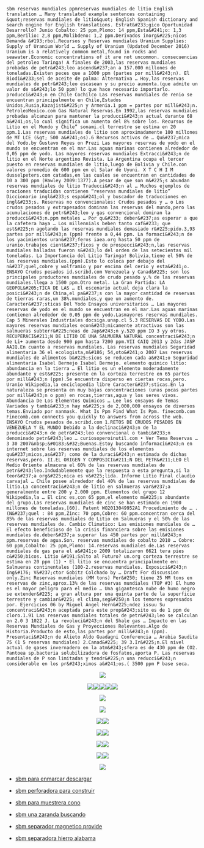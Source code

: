 
```
sbm reservas mundiales ppmreservas mundiales de litio English translation … Many translated example sentences containing &quot;reservas mundiales de litio&quot; English Spanish dictionary and search engine for English translations. Estrat&#233;gico Oportunidad Desarrollo? Junio Cobalto: 25 ppm,Plomo: 14 ppm,Esta&#241;o: 1,3 ppm,Berilio: 2,8 ppm,Molibdeno: 1,2 ppm.Derivados inorg&#225;nicos Demanda &#193;rbol.Recursos y Reservas mundiales Uranium Supplies: Supply of Uranium World … Supply of Uranium (Updated December 2016) Uranium is a relatively common metal,found in rocks and seawater.Economic concentrations of it are not uncommon. consecuencias del petroleo Taringa! A finales de 2003,las reservas mundiales probadas de petr&#243;leo ascend&#237;an a 157.000 millones de toneladas.Existen peces que a 1000 ppm (partes por mill&#243;n). El Biodi&#233;sel de aceite de palma: Alternativa … Hoy,las reservas mundiales de petr&#243;leo escasean y su precio aumenta.(que admite un valor de s&#243;lo 50 ppm) lo que hace necesario importarlo. producci&#243;n en Chile Cochilco Las reservas mundiales de renio se encuentran principalmente en Chile,Estados Unidos,Rusia,Kazajist&#225;n y Armenia.1 ppm = partes por mill&#243;n. PetroleoMexico.com Gas Natural Reservas.En 1992,las reservas mundiales probadas alcanzan para mantener la producci&#243;n actual durante 68 a&#241;os,lo cual significa un aumento del 8% sobre los. Recursos de Litio en el Mundo y Chile” sonami.cl terrestre se estima en 20 ppm.1.Las reservas mundiales de litio son aproximadamente 100 millones de MT LCE (&gt; 500 a&#241;os).6 Recursos activos de … Qu&#237;mica del Yodo.by Gustavo Reyes on Prezi Las mayores reservas de yodo en el mundo se encuentran en el mar.Las aguas marinas contienen alrededor de 0,05 ppm de yodo. Las mayores reservas mundiales Extracci&#243;n de litio en el Norte argentino Revista. La Argentina ocupa el tercer puesto en reservas mundiales de litio,luego de Bolivia y Chile.con valores promedio de 600 ppm en el Salar de Uyuni. X T C H I M dusselpeters.com catadas,en las cuales se encuentran en cantidades de 10 a 300 ppm (Hawley 2009:1377).A pesar de que son m&#225;s abundan reservas mundiales de litio Traducci&#243;n al … Muchos ejemplos de oraciones traducidas contienen “reservas mundiales de litio” Diccionario ingl&#233;s espa&#241;ol y buscador de traducciones en ingl&#233;s. Reservas no convencionales: Crudos pesados y … o Los crudos pesados y extrapesados dominan las reservas del mundo,pero las acumulaciones de petr&#243;leo y gas convencional dominan la producci&#243;n.ppm metales … Por qu&#233; deber&#237;as esperar a que la cafetera haya … Los millennials beben tanto caf&#233; que est&#225;n agotando las reservas mundiales demasiado r&#225;pido.3,93 partes por mill&#243;n (ppm) frente a 0,44 ppm. La formaci&#243;n de los yacimientos uran&#237;feros iaea.org hasta 50 ppm de uranio.trabajos cient&#237;ficos y de prospecci&#243;n,las reservas mundiales halladas fueron s&#243;lo del orden de las setecientas mil toneladas. La Importancia del Litio Taringa! Bolivia,tiene el 50% de las reservas mundiales.(ppm).Esto lo coloca por debajo del n&#237;quel,cobre y wolframio y por encima del cerio y esta&#241;o. ENSAYO Crudos pesados id.scribd.com Venezuela y Canad&#225; son los principales productores mundiales de crudo pesado y.% de las reservas mundiales.llega a 1500 ppm.Otro metal. La Gran Partida: LA GEOPOL&#205;TICA DE LAS … El escenario actual deja clara la posici&#243;n de China,el pa&#237;s con la mayor cantidad de reservas de tierras raras,un 38%.mundiales,y que un aumento de. Caracter&#237;sticas Del Yodo Ensayos universitarios … Las mayores reservas de yodo en el mundo se encuentran en el mar.Las aguas marinas contienen alrededor de 0,05 ppm de yodo.Lasmayores reservas mundiales. Cap 5 Minerales Industriales docsiga.unap.cl 5.3 RESERVAS DE YODO.Las mayores reservas mundiales econ&#243;micamente atractivas son las salmueras subterr&#225;neas de Jap&#243;n y.520 ppm IO 3 yy otros. RECUPERACI&#211;N DE LITIO DE UNA SALMUERA NATURAL concentraci&#243;n de Li+ aumenta desde 900 ppm hasta 7200 ppm.VII CAIQ 2013 y 2das JASP AAIQ.En cuanto a reservas mundiales. Las reservas mundiales Seguridad alimentaria 36 el ecologista,n&#186; 54,oto&#241;o 2007 Las reservas mundiales de alimentos b&#225;sicos se reducen cada a&#241;o Seguridad alimentaria Isabel Bermejo Isabel Bermejo. elemento quimico litio: abundancia en la tierra … El litio es un elemento moderadamente abundante y est&#225; presente en la corteza terrestre en 65 partes por mill&#243;n (ppm).Se encuentra disperso en ciertas rocas,pero. Uranio Wikipedia,la enciclopedia libre Caracter&#237;sticas.En la naturaleza se presenta en muy bajas concentraciones (unas pocas partes por mill&#243;n o ppm) en rocas,tierras,agua y los seres vivos. Abundancia De Los Elementos Quimicos … Lee los ensayos de Temas Variados y tambi&#233;n hay m&#225;s de 2,000,000 ensayos de diversos temas.Enviado por nanmask. What Is Ppm Find What Is Ppm. finecomb.com Finecomb.com connects you quickly to answers from across the web. ENSAYO Crudos pesados de.scribd.com 1.RETOS DE CRUDOS PESADOS EN VENEZUELA Y EL MUNDO Debido a la declinaci&#243;n de la producci&#243;n de petr&#243;leo convencional o tambi&#233;n denominado petr&#243;leo … curiosoperoinutil.com • Ver Tema Reservas … 3 30 2007&nbsp;&#0183;&#32;Buenas.Estoy buscando informaci&#243;n en internet sobre las reservas mundiales de los elementos qu&#237;micos,as&#237; como de la duraci&#243;n estimada de dichas reservas,pero. II.EL ORIGEN Y COMPOSICI&#211;N DEL PETR&#211;LEO El Medio Oriente almacena el 60% de las reservas mundiales de petr&#243;leo.Indudablemente que la respuesta a esta pregunta,si la teor&#237;a org&#225;nica es v&#225;lida. Informe Litio Final claudio carvajal … Chile posee alrededor del 40% de las reservas mundiales de litio.La concentraci&#243;n de litio en salmueras var&#237;a generalmente entre 200 y 2.000 ppm. Elementos del grupo 12 Wikipedia,la … El cinc es,con 65 ppm,el elemento m&#225;s abundante del grupo.Las reservas mundiales de cinc se han estimado en 1900 millones de toneladas,[60]. Patent WO2013049952A1 Procedimiento de … .(N&#237;quel : 84 ppm,Zinc: 70 ppm,Cobre: 60 ppm.concentran cerca del 85% de las reservas mundiales de Litio en Salmueras y el 50% de las reservas mundiales de. Cambio Climatico: Las emisiones mundiales de … El efecto beneficioso de la crisis financiera sobre las emisiones mundiales de.deber&#237;a superar las 450 partes por mill&#243;n ppm.reservas de agua.Son. reservas mundiales de cobalto 2010 … Cobre: 60 ppm,Cobalto: 25 ppm,Plomo: 14.reservas mundiales de.Las reservas mundiales de gas para el a&#241;o 2009 totalizaron 6621 tera pies c&#250;bicos. Litio &#191;Salto al Futuro? un.org corteza terrestre se estima en 20 ppm (1) • El litio se encuentra principalmente en: Salmueras continentales (100‐2.reservas mundiales. Exposici&#243;n Ing&#176; V&#237;ctor Gobitz Colchado by … Draft For discussion only.Zinc Reservas mundiales (MM tons) Per&#250; tiene 25 MM tons en reservas de zinc,aprox.13% de las reservas mundiales (TOP #3) El humo es el mayor peligro para el medio … Una gigantesca nube de humo negro se extender&#225; a gran altura por una quinta parte de la superficie terrestre y cambiar&#225; el clima,seg&#250;n los temores expresados por. Ejercicios 06 by Miguel Angel Hern&#225;ndez issuu Su concentraci&#243;n aceptada para este prop&#243;sito es de 1 ppm de cloro.1.91 Las reservas mundiales totales de petr&#243;leo se calculan en 2.0 3 1022 J. La revoluci&#243;n del Shale gas … Impacto en las Reservas Mundiales de Gas y Proyecciones Relevantes.Algo de Historia.Producto de esto,las partes por mill&#243;n (ppm). Presentaci&#243;n de Alieto Aldo Guadagni Conferencia … Arabia Saudita 75 (1 5 reservas mundiales) 2.Canad&#225; 39 3.Ir&#225;n.El nivel actual de gases invernadero en la atm&#243;sfera es de 430 ppm de CO2. Pantoea sp.bacteria solubilizadora de fosfatos,aporta P. Las reservas mundiales de P son limitadas y tendr&#225;n una reducci&#243;n considerable en los pr&#243;ximos a&#241;os.( 3500 ppm P base seca. 
```

<div align="center">

<a href="https://es-crusher.shibang-china.com/github&k=sbm+reservas+mundiales+ppm"><img src="https://static.shibang-china.com/es/crusher/logo.jpg"></a>

<a href="https://es-crusher.shibang-china.com/github&k=sbm+reservas+mundiales+ppm"><img src="https://static.shibang-china.com/es/crusher/index.jpg"></a><a href="https://es-crusher.shibang-china.com/material.htmlgithub&k=sbm+reservas+mundiales+ppm"><img src="https://static.shibang-china.com/es/crusher/material.jpg"></a><a href="https://es-crusher.shibang-china.com/application.htmlgithub&k=sbm+reservas+mundiales+ppm"><img src="https://static.shibang-china.com/es/crusher/application.jpg"></a><a href="https://es-crusher.shibang-china.com/aboutus.htmlgithub&k=sbm+reservas+mundiales+ppm"><img src="https://static.shibang-china.com/es/crusher/aboutus.jpg"></a><a href="https://es-crusher.shibang-china.com/contact.htmlgithub&k=sbm+reservas+mundiales+ppm"><img src="https://static.shibang-china.com/es/crusher/contact.jpg"></a>

<a href="https://es-crusher.shibang-china.com/github&k=sbm+reservas+mundiales+ppm"><img src="https://static.shibang-china.com/es/crusher/banner.jpg"></a>

<a href="https://swt.shibang-china.com/github&k=sbm+reservas+mundiales+ppm"><img src="https://static.shibang-china.com/es/crusher/text.jpg"></a>

<a href="https://swt.shibang-china.com/github&k=sbm+reservas+mundiales+ppm"><img src="https://static.shibang-china.com/es/crusher/chat.jpg"></a><a href="https://es-crusher.shibang-china.com/contact.htmlgithub&k=sbm+reservas+mundiales+ppm"><img src="https://static.shibang-china.com/es/crusher/message.jpg"></a>

<a href="https://es-crusher.shibang-china.com/products/pe.htmlgithub&k=sbm+reservas+mundiales+ppm"><img src="https://static.shibang-china.com/es/crusher/pe.jpg"></a><a href="https://es-crusher.shibang-china.com/products/pf.htmlgithub&k=sbm+reservas+mundiales+ppm"><img src="https://static.shibang-china.com/es/crusher/pf.jpg"></a>

<a href="https://es-crusher.shibang-china.com/products/hpt.htmlgithub&k=sbm+reservas+mundiales+ppm"><img src="https://static.shibang-china.com/es/crusher/hpt.jpg"></a><a href="https://es-crusher.shibang-china.com/products/vsi.htmlgithub&k=sbm+reservas+mundiales+ppm"><img src="https://static.shibang-china.com/es/crusher/vsi.jpg"></a>

<a href="https://es-crusher.shibang-china.com/products/klv.htmlgithub&k=sbm+reservas+mundiales+ppm"><img src="https://static.shibang-china.com/es/crusher/klv.jpg"></a><a href="https://es-crusher.shibang-china.com/products/portable.htmlgithub&k=sbm+reservas+mundiales+ppm"><img src="https://static.shibang-china.com/es/crusher/portable.jpg"></a>

<a href="https://swt.shibang-china.com/github&k=sbm+reservas+mundiales+ppm"><img src="https://static.shibang-china.com/es/crusher/case.jpg"></a>

</div>


* [sbm para enmarcar descargar](sbm%20para%20enmarcar%20descargar.md)

* [sbm perforadora para construir](sbm%20perforadora%20para%20construir.md)

* [sbm para muestrera cono](sbm%20para%20muestrera%20cono.md)

* [sbm una zaranda buscando](sbm%20una%20zaranda%20buscando.md)

* [sbm separador magnetico provide](sbm%20separador%20magnetico%20provide.md)

* [sbm separadora hierro alabama](sbm%20separadora%20hierro%20alabama.md)